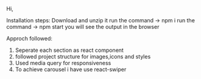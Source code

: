 Hi,

Installation steps:
Download and unzip it
run the command -> npm i
run the command -> npm start
you will see the output in the browser

Approch followed:
1) Seperate each section as react component
2) followed project structure for images,icons and styles
3) Used media query for responsiveness
4) To achieve carousel i have use react-swiper
